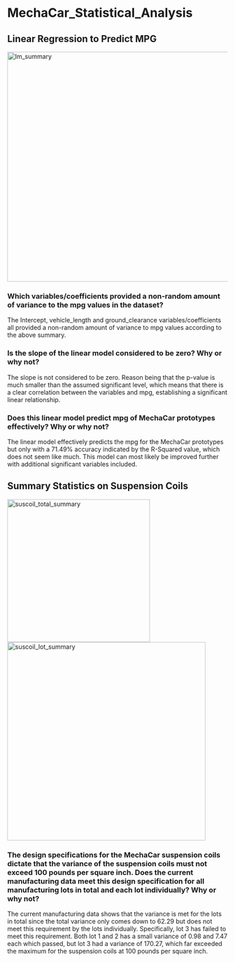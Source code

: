 # MechaCar_Statistical_Analysis



## Linear Regression to Predict MPG

<img width="525" alt="lm_summary" src="https://user-images.githubusercontent.com/68725398/105537932-af552080-5cc0-11eb-9c98-44469d7102b8.png">

### Which variables/coefficients provided a non-random amount of variance to the mpg values in the dataset?

The Intercept, vehicle_length and ground_clearance variables/coefficients all provided a non-random amount of variance to mpg values according to the above summary.

### Is the slope of the linear model considered to be zero? Why or why not?

The slope is not considered to be zero. Reason being that the p-value is much smaller than the assumed significant level, which means that there is a clear correlation between the variables and mpg, establishing a significant linear relationship.

### Does this linear model predict mpg of MechaCar prototypes effectively? Why or why not?

The linear model effectively predicts the mpg for the MechaCar prototypes but only with a 71.49% accuracy indicated by the R-Squared value, which does not seem like much. This model can most likely be improved further with additional significant variables included.


## Summary Statistics on Suspension Coils

<img width="326" alt="suscoil_total_summary" src="https://user-images.githubusercontent.com/68725398/105544379-f2b38d00-5cc8-11eb-8877-c6f09fcbff8c.png">

<img width="453" alt="suscoil_lot_summary" src="https://user-images.githubusercontent.com/68725398/105544443-019a3f80-5cc9-11eb-910f-1e3e97287bd7.png">

### The design specifications for the MechaCar suspension coils dictate that the variance of the suspension coils must not exceed 100 pounds per square inch. Does the current manufacturing data meet this design specification for all manufacturing lots in total and each lot individually? Why or why not?

The current manufacturing data shows that the variance is met for the lots in total since the total variance only comes down to 62.29 but does not meet this requirement by the lots individually. Specifically, lot 3 has failed to meet this requirement. Both lot 1 and 2 has a small variance of 0.98 and 7.47 each which passed, but lot 3 had a variance of 170.27, which far exceeded the maximum for the suspension coils at 100 pounds per square inch.




